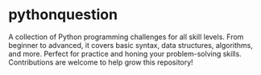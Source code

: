 # pythonquestion
A collection of Python programming challenges for all skill levels. From beginner to advanced, it covers basic syntax, data structures, algorithms, and more. Perfect for practice and honing your problem-solving skills. Contributions are welcome to help grow this repository!
